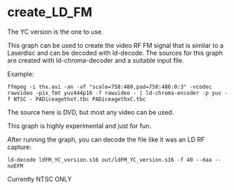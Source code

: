 # create_LD_FM

The YC version is the one to use. 

This graph can be used to create the video RF FM signal that is similar to a Laserdisc and can be decoded with ld-decode.  The sources for this graph are created with ld-chroma-decoder and a suitable input file.


Example:

`ffmpeg -i thx.avi -an -vf "scale=758:480,pad=758:486:0:3" -vcodec rawvideo -pix_fmt yuv444p16 -f rawvideo - | ld-chroma-encoder -p yuv -f NTSC - PADiceagethxY.tbc PADiceagethxC.tbc`

The source here is DVD, but most any video can be used.

This graph is highly experimental and just for fun.  

After running the graph, you can decode the file like it was an LD RF capture: 

`ld-decode ldFM_YC_version.s16 out/ldFM_YC_version.s16 -f 40 --daa --noEFM`


Currently NTSC ONLY
